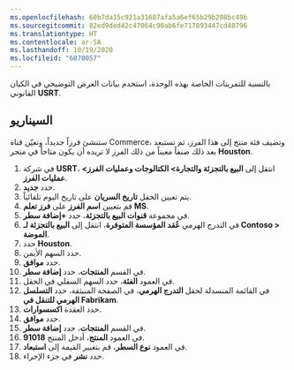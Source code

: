```yaml
---
ms.openlocfilehash: 60b7da15c921a31687afa5a6ef65b29b288bc49b
ms.sourcegitcommit: 82ed9ded42c47064c90ab6fe717893447cd48796
ms.translationtype: HT
ms.contentlocale: ar-SA
ms.lasthandoff: 10/19/2020
ms.locfileid: "6070057"
---
```

بالنسبة للتمرينات الخاصة بهذه الوحدة، استخدم بيانات العرض التوضيحي في الكيان القانوني **USRT**.

## <a name="scenario"></a>السيناريو
ستنشئ فرزاً جديداً، وتعيّن قناة Commerce، وتضيف فئة منتج إلى هذا الفرز، ثم تستبعد بعد ذلك صنفاً معيناً من ذلك الفرز لا تريده أن يكون متاحاً في متجر **Houston**. 

1.  في شركة **USRT**، انتقل إلى **البيع بالتجزئة والتجارة> الكتالوجات وعمليات الفرز> عمليات الفرز**.
2.  حدد **جديد**.
3.  يتم تعيين الحقل **تاريخ السريان** على تاريخ اليوم تلقائياً.
4.  قم بتعيين **اسم الفرز** على **فرز تعلم MS**.
5.  في مجموعة **قنوات البيع بالتجزئة**، حدد **+إضافة سطر**.
6.  في التدرج الهرمي **عُقد المؤسسة المتوفرة**، انتقل إلى **البيع بالتجزئة لـ Contoso > الموضة**.
7.  حدد **Houston**. 
8.  حدد السهم الأيمن. 
9.  حدد **موافق**.
10. في القسم **المنتجات**، حدد **إضافة سطر**.
11. في العمود **الفئة**، حدد السهم السفلي في الحقل.
12. في القائمة المنسدلة لحقل **التدرج الهرمي**، في الصفحة المنبثقة، حدد **التسلسل الهرمي للتنقل في Fabrikam**.
13. حدد العقدة **اكسسوارات**. 
14. حدد **موافق**.
15. في القسم **المنتجات**، حدد **إضافة سطر**.
16. في العمود **المنتج**، أدخل المنتج **91018**.
17. في العمود **نوع السطر**، قم بتغيير القيمة إلى **استبعاد**.
18. حدد **نشر** في جزء الإجراء.

